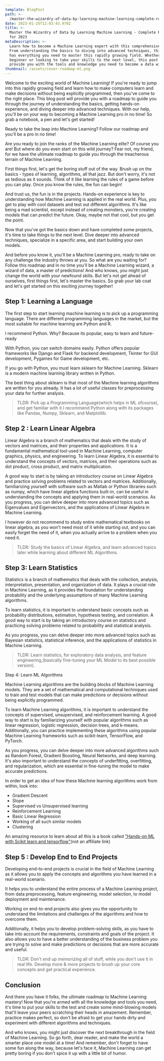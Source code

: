 ```yaml
---
template: BlogPost
path: >-
  /master-the-wizardry-of-data-by-learning-machine-learning-complete-roadmap-for-2023
date: 2023-01-25T12:03:43.970Z
title: >-
  Master the Wizardry of Data by Learning Machine Learning - Complete Roadmap
  for 2023
metaDescription: >-
  Learn how to become a Machine Learning expert with this comprehensive roadmap.
  From understanding the basics to diving into advanced techniques, this guide
  has everything you need to master this rapidly growing field. Whether you're a
  beginner or looking to take your skills to the next level, this post will
  provide you with the tools and knowledge you need to become a data wizard.
thumbnail: /assets/cover-roadmap-ml.png
---
```

Welcome to the exciting world of Machine Learning! If you're ready to jump into this rapidly growing field and learn how to make computers learn and make decisions without being explicitly programmed, then you've come to the right place. This blog post will provide you with a roadmap to guide you through the journey of understanding the basics, getting hands-on experience, and diving deeper into advanced techniques. With our help, you'll be on your way to becoming a Machine Learning pro in no time! So grab a notebook, a pen and let's get started!

Ready to take the leap into Machine Learning? Follow our roadmap and you'll be a pro in no time!

Are you ready to join the ranks of the Machine Learning elite? Of course you are! But where do you even start on this wild journey? Fear not, my friend, for we have the ultimate roadmap to guide you through the treacherous terrain of Machine Learning.

First things first, let's get the boring stuff out of the way. Brush up on the basics - types of learning, algorithms, all that jazz. But don't worry, it's not as tedious as it sounds. Think of it like learning the rules of a game before you can play. Once you know the rules, the fun can begin!

And trust us, the fun is in the projects. Hands-on experience is key to understanding how Machine Learning is applied in the real world. Plus, you get to play with cool datasets and test out different algorithms. It's like being a mad scientist, except instead of creating monsters, you're creating models that can predict the future. Okay, maybe not that cool, but you get the point.

Now that you've got the basics down and have completed some projects, it's time to take things to the next level. Dive deeper into advanced techniques, specialize in a specific area, and start building your own models.

And before you know it, you'll be a Machine Learning pro, ready to take on any challenge the industry throws at you. So what are you waiting for? Follow this roadmap and in no time you'll be a Machine Learning wizard, a wizard of data, a master of predictions! And who knows, you might just change the world with your newfound skills. But let's not get ahead of ourselves, first things first, let's master the basics. So grab your lab coat and let's get started on this exciting journey together!

## Step 1: Learning a Language

The first step to start learning machine learning is to pick up a programming language. There are different programming languages in the market, but the most suitable for machine learning are Python and R.

I recommend Python. Why? Because its popular, easy to learn and future-ready

With Python, you can switch domains easily. Python offers popular frameworks like Django and Flask for backend development, Tkinter for GUI development, Pygames for Game development, etc.

If you go with Python, you must learn sklearn for Machine Learning. Sklearn is a modern machine learning library written in Python. 

The best thing about sklearn is that most of the Machine learning algorithms are written for you already. It has a lot of useful classes for preprocessing your data for further analysis.

> TLDR: Pick up a Programming Language(which helps in ML ofcourse), and get familiar with it.I recommend Python along with its packages like Pandas, Numpy, Sklearn, and Matplotlib. 

## Step 2 : Learn Linear Algebra

Linear Algebra is a branch of mathematics that deals with the study of vectors and matrices, and their properties and applications. It is a fundamental mathematical tool used in Machine Learning, computer graphics, physics, and engineering. To learn Linear Algebra, it is essential to understand the concepts of vectors, matrices, and their operations such as dot product, cross product, and matrix multiplication.

A good way to start is by taking an introductory course on Linear Algebra and practice solving problems related to vectors and matrices. Additionally, familiarizing yourself with software such as Matlab or Python libraries such as numpy, which have linear algebra functions built-in, can be useful in understanding the concepts and applying them in real-world scenarios. As you progress, you can delve deeper into more advanced topics such as Eigenvalues and Eigenvectors, and the applications of Linear Algebra in Machine Learning.

I however do not recommend to study entire mathematical textbooks on linear algebra, as you won't need most of it while starting out, and you can easily forget the need of it, when you actually arrive to a problem when you need it.

> TLDR: Study the basics of Linear Algebra, and learn advanced topics later while learning about different ML Algorithms.

## Step 3: Learn Statistics

Statistics is a branch of mathematics that deals with the collection, analysis, interpretation, presentation, and organization of data. It plays a crucial role in Machine Learning, as it provides the foundation for understanding probability and the underlying assumptions of many Machine Learning algorithms. 

To learn statistics, it is important to understand basic concepts such as probability distributions, estimation, hypothesis testing, and correlation. A good way to start is by taking an introductory course on statistics and practicing solving problems related to probability and statistical analysis. 

As you progress, you can delve deeper into more advanced topics such as Bayesian statistics, statistical inference, and the applications of statistics in Machine Learning.

> TLDR: Learn statistics, for exploratory data analysis, and feature engineering,(basically fine-tuning your ML Model to its best possible version).

Step 4: Learn ML Algorithms

Machine Learning algorithms are the building blocks of Machine Learning models. They are a set of mathematical and computational techniques used to train and test models that can make predictions or decisions without being explicitly programmed. 

To learn Machine Learning algorithms, it is important to understand the concepts of supervised, unsupervised, and reinforcement learning. A good way to start is by familiarizing yourself with popular algorithms such as linear regression, logistic regression, decision trees, and k-means. Additionally, you can practice implementing these algorithms using popular Machine Learning frameworks such as scikit-learn, TensorFlow, and PyTorch. 

As you progress, you can delve deeper into more advanced algorithms such as Random Forest, Gradient Boosting, Neural Networks, and deep learning. It's also important to understand the concepts of underfitting, overfitting, and regularization, which are essential in fine-tuning the model to make accurate predictions.

In order to get an idea of how these Machine learning algorithms work from within, look into:
- Gradient Descent
- Slope
- Supervised vs Unsupervised learning
- Reinforcement Learning
- Basic Linear Regression
- Working of all such similar models
- Clustering

An amazing resource to learn about all this is a book called ["Hands-on ML with Scikit learn and tensorflow"](https://www.amazon.in/Hands-Machine-Learning-Scikit-Learn-Tensor/dp/9352139054/ref=sr_1_1?crid=2ZIGJ7RDJBZYA&dchild=1&keywords=hands+on+ml+with+scikit+learn%2C+keras+and+tensorflow&qid=1611033246&sprefix=hands+on+ml%2Ccomputers%2C305&sr=8-1)(not an affiliate link)

## Step 5 : Develop End to End Projects

Developing end-to-end projects is crucial in the field of Machine Learning as it allows you to apply the concepts and algorithms you have learned in a real-world scenario. 

It helps you to understand the entire process of a Machine Learning project, from data preprocessing, feature engineering, model selection, to model deployment and maintenance. 

Working on end-to-end projects also gives you the opportunity to understand the limitations and challenges of the algorithms and how to overcome them. 

Additionally, it helps you to develop problem-solving skills, as you have to take into account the requirements, constraints and goals of the project. It also allows you to have a better understanding of the business problem you are trying to solve and make predictions or decisions that are more accurate and useful. 

> TLDR: Don't end up memorizing all of stuff, while you don't use it in real life. Develop more & more projects to brush up your core concepts and get practical experience.

## Conclusion

And there you have it folks, the ultimate roadmap to Machine Learning mastery! Now that you're armed with all the knowledge and tools you need, it's time to put your skills to the test and create some mind-blowing models that'll leave your peers scratching their heads in amazement. Remember, practice makes perfect, so don't be afraid to get your hands dirty and experiment with different algorithms and techniques. 

And who knows, you might just discover the next breakthrough in the field of Machine Learning. So go forth, dear reader, and make the world a smarter place one model at a time! And remember, don't forget to have some fun along the way, because let's face it, Machine Learning can get pretty boring if you don't spice it up with a little bit of humor.
